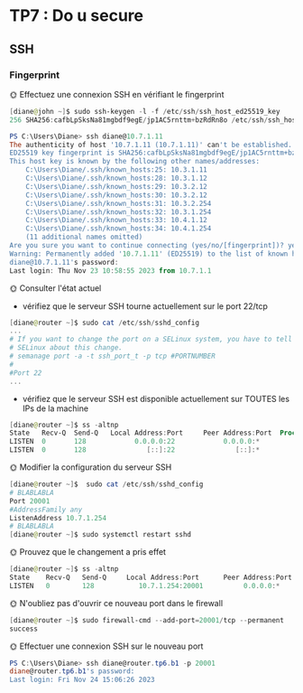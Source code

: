 # TP7 : Do u secure

## SSH

### Fingerprint

🌞 Effectuez une connexion SSH en vérifiant le fingerprint

```powershell
[diane@john ~]$ sudo ssh-keygen -l -f /etc/ssh/ssh_host_ed25519_key
256 SHA256:cafbLpSksNa81mgbdf9egE/jp1AC5rnttm+bzRdRn8o /etc/ssh/ssh_host_ed25519_key.pub (ED25519)
```

```powershell
PS C:\Users\Diane> ssh diane@10.7.1.11
The authenticity of host '10.7.1.11 (10.7.1.11)' can't be established.
ED25519 key fingerprint is SHA256:cafbLpSksNa81mgbdf9egE/jp1AC5rnttm+bzRdRn8o.
This host key is known by the following other names/addresses:
    C:\Users\Diane/.ssh/known_hosts:25: 10.3.1.11
    C:\Users\Diane/.ssh/known_hosts:28: 10.3.1.12
    C:\Users\Diane/.ssh/known_hosts:29: 10.3.2.12
    C:\Users\Diane/.ssh/known_hosts:30: 10.3.2.12
    C:\Users\Diane/.ssh/known_hosts:31: 10.3.2.254
    C:\Users\Diane/.ssh/known_hosts:32: 10.3.1.254
    C:\Users\Diane/.ssh/known_hosts:33: 10.4.1.12
    C:\Users\Diane/.ssh/known_hosts:34: 10.4.1.254
    (11 additional names omitted)
Are you sure you want to continue connecting (yes/no/[fingerprint])? yes
Warning: Permanently added '10.7.1.11' (ED25519) to the list of known hosts.
diane@10.7.1.11's password:
Last login: Thu Nov 23 10:58:55 2023 from 10.7.1.1
```

🌞 Consulter l'état actuel

- vérifiez que le serveur SSH tourne actuellement sur le port 22/tcp

```powershell
[diane@router ~]$ sudo cat /etc/ssh/sshd_config
...
# If you want to change the port on a SELinux system, you have to tell
# SELinux about this change.
# semanage port -a -t ssh_port_t -p tcp #PORTNUMBER
#
#Port 22
...
```

- vérifiez que le serveur SSH est disponible actuellement sur TOUTES les IPs de la machine

```powershell
[diane@router ~]$ ss -altnp
State   Recv-Q  Send-Q   Local Address:Port     Peer Address:Port  Process
LISTEN  0       128            0.0.0.0:22            0.0.0.0:*
LISTEN  0       128               [::]:22               [::]:*
```

🌞 Modifier la configuration du serveur SSH

```powershell
[diane@router ~]$  sudo cat /etc/ssh/sshd_config
# BLABLABLA
Port 20001
#AddressFamily any
ListenAddress 10.7.1.254
# BLABLABLA
[diane@router ~]$ sudo systemctl restart sshd
```

🌞 Prouvez que le changement a pris effet

```powershell
[diane@router ~]$ ss -altnp
State    Recv-Q   Send-Q     Local Address:Port      Peer Address:Port   Process
LISTEN   0        128           10.7.1.254:20001          0.0.0.0:*
```

🌞 N'oubliez pas d'ouvrir ce nouveau port dans le firewall

```powershell
[diane@router ~]$ sudo firewall-cmd --add-port=20001/tcp --permanent
success
```

🌞 Effectuer une connexion SSH sur le nouveau port

```powershell
PS C:\Users\Diane> ssh diane@router.tp6.b1 -p 20001
diane@router.tp6.b1's password:
Last login: Fri Nov 24 15:06:26 2023
```

